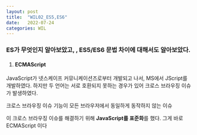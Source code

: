 ```yaml
---
layout: post
title:  "WIL02_ES5,ES6"
date:   2022-07-24
categories: WIL
---
```


<h3>ES가 무엇인지 알아보았고, , ES5/ES6 문법 차이에 대해서도 알아보았다.</h3>

1. <h4><b>ECMAScript</b></h4>

JavaScript가 넷스케이프 커뮤니케이션즈로부터 개발되고 나서, MS에서 JScript를 개발하였다.
하지만 두 언어는 서로 호환되지 못하는 경우가 있어 크로스 브라우징 이슈가 발생하였다.

  크로스 브라우징 이슈
    기능이 모든 브라우저에서 동일하게 동작하지 않는 이슈
    
이 크로스 브라우징 이슈를 해결하기 위해 <b>JavaScript를 표준화</b>를 했다. 그게 바로 ECMAScript 이다

